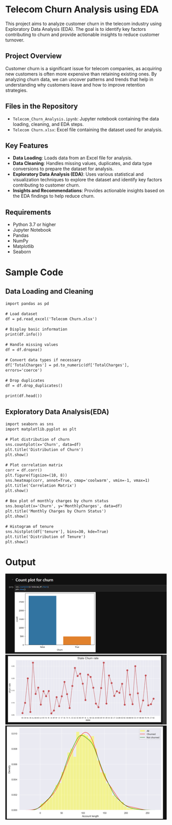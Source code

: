 # Telecom Churn Analysis using EDA

This project aims to analyze customer churn in the telecom industry using Exploratory Data Analysis (EDA). The goal is to identify key factors contributing to churn and provide actionable insights to reduce customer turnover.

## Project Overview

Customer churn is a significant issue for telecom companies, as acquiring new customers is often more expensive than retaining existing ones. By analyzing churn data, we can uncover patterns and trends that help in understanding why customers leave and how to improve retention strategies.

## Files in the Repository

- `Telecom_Churn_Analysis.ipynb`: Jupyter notebook containing the data loading, cleaning, and EDA steps.
- `Telecom Churn.xlsx`: Excel file containing the dataset used for analysis.

## Key Features

- **Data Loading**: Loads data from an Excel file for analysis.
- **Data Cleaning**: Handles missing values, duplicates, and data type conversions to prepare the dataset for analysis.
- **Exploratory Data Analysis (EDA)**: Uses various statistical and visualization techniques to explore the dataset and identify key factors contributing to customer churn.
- **Insights and Recommendations**: Provides actionable insights based on the EDA findings to help reduce churn.

## Requirements

- Python 3.7 or higher
- Jupyter Notebook
- Pandas
- NumPy
- Matplotlib
- Seaborn

# Sample Code
## Data Loading and Cleaning
```
import pandas as pd

# Load dataset
df = pd.read_excel('Telecom Churn.xlsx')

# Display basic information
print(df.info())

# Handle missing values
df = df.dropna()

# Convert data types if necessary
df['TotalCharges'] = pd.to_numeric(df['TotalCharges'], errors='coerce')

# Drop duplicates
df = df.drop_duplicates()

print(df.head())
```
## Exploratory Data Analysis(EDA)
```
import seaborn as sns
import matplotlib.pyplot as plt

# Plot distribution of churn
sns.countplot(x='Churn', data=df)
plt.title('Distribution of Churn')
plt.show()

# Plot correlation matrix
corr = df.corr()
plt.figure(figsize=(10, 8))
sns.heatmap(corr, annot=True, cmap='coolwarm', vmin=-1, vmax=1)
plt.title('Correlation Matrix')
plt.show()

# Box plot of monthly charges by churn status
sns.boxplot(x='Churn', y='MonthlyCharges', data=df)
plt.title('Monthly Charges by Churn Status')
plt.show()

# Histogram of tenure
sns.histplot(df['tenure'], bins=30, kde=True)
plt.title('Distribution of Tenure')
plt.show()
```
# Output
![](Output1.png)
![](Output2.png)
![](Output3.png)
